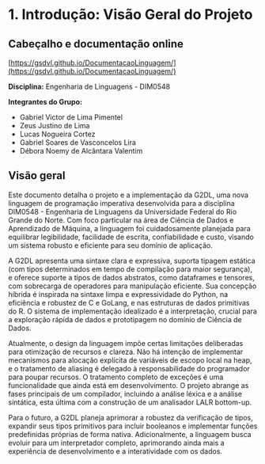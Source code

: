 # 1. Introdução: Visão Geral do Projeto

## Cabeçalho e documentação online

[https://gsdvl.github.io/DocumentacaoLinguagem/](https://gsdvl.github.io/DocumentacaoLinguagem/)

**Disciplina:** Engenharia de Linguagens - DIM0548

**Integrantes do Grupo:**

- Gabriel Victor de Lima Pimentel  
- Zeus Justino de Lima  
- Lucas Nogueira Cortez  
- Gabriel Soares de Vasconcelos Lira  
- Débora Noemy de Alcântara Valentim

## Visão geral

Este documento detalha o projeto e a implementação da G2DL, uma nova linguagem de programação imperativa desenvolvida para a disciplina DIM0548 - Engenharia de Linguagens da Universidade Federal do Rio Grande do Norte. Com foco particular na área de Ciência de Dados e Aprendizado de Máquina, a linguagem foi cuidadosamente planejada para equilibrar legibilidade, facilidade de escrita, confiabilidade e custo, visando um sistema robusto e eficiente para seu domínio de aplicação.

A G2DL apresenta uma sintaxe clara e expressiva, suporta tipagem estática (com tipos determinados em tempo de compilação para maior segurança), e oferece suporte a tipos de dados abstratos, como dataframes e tensores, com sobrecarga de operadores para manipulação eficiente. Sua concepção híbrida é inspirada na sintaxe limpa e expressividade do Python, na eficiência e robustez de C e GoLang, e nas estruturas de dados primitivas do R. O sistema de implementação idealizado é a interpretação, crucial para a exploração rápida de dados e prototipagem no domínio de Ciência de Dados.

Atualmente, o design da linguagem impõe certas limitações deliberadas para otimização de recursos e clareza. Não há intenção de implementar mecanismos para alocação explícita de variáveis de escopo local na heap, e o tratamento de aliasing é delegado à responsabilidade do programador para poupar recursos. O tratamento completo de exceções é uma funcionalidade que ainda está em desenvolvimento. O projeto abrange as fases principais de um compilador, incluindo a análise léxica e a análise sintática, esta última com a construção de um analisador LALR bottom-up.

Para o futuro, a G2DL planeja aprimorar a robustez da verificação de tipos, expandir seus tipos primitivos para incluir booleanos e implementar funções predefinidas próprias de forma nativa. Adicionalmente, a linguagem busca evoluir para um interpretador completo, aprimorando ainda mais a experiência de desenvolvimento e a interatividade com os dados.
